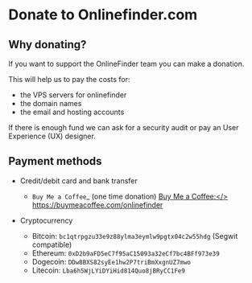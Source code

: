 Donate to Onlinefinder.com
=====================

Why donating?
-------------

If you want to support the OnlineFinder team you can make a donation.

This will help us to pay the costs for:

- the VPS servers for onlinefinder
- the domain names
- the email and hosting accounts

If there is enough fund we can ask for a security audit or pay an User Experience (UX) designer.

Payment methods
---------------

-  Credit/debit card and bank transfer

   -  `Buy Me a Coffee`_ (one time donation)
       <a href="https://buymeacoffee.com/onlinefinder"> Buy Me a Coffee:</> https://buymeacoffee.com/onlinefinder
       
-  Cryptocurrency

   -  Bitcoin: `bc1qtrpgzu33e9z88ylma3eymlw9pgtx04c2w55hdg` (Segwit compatible)
   -  Ethereum: `0xD2b9aFD5eC7f95aC15093a32eCf7bc4BFf973e39`
   -  Dogecoin: `DDw8BXS82syEe1hw2P7triBmXxgnUZ7mwo`
   -  Litecoin: `Lba6h5WjLYiDYiHid814Quo8jBRyCC1Fe9`


